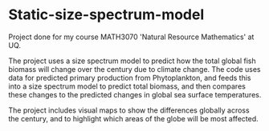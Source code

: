 # Static-size-spectrum-model
Project done for my course MATH3070 'Natural Resource Mathematics' at UQ.

The project uses a size spectrum model to predict how the total global fish biomass will change over the century due to climate change. 
The code uses data for predicted primary production from Phytoplankton, and feeds this into a size spectrum model to predict total biomass, and then compares these changes to the predicted changes in global sea surface temperatures.

The project includes visual maps to show the differences globally across the century, and to highlight which areas of the globe will be most affected.
